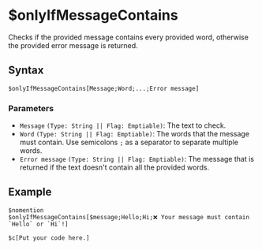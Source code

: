 # $onlyIfMessageContains
Checks if the provided message contains every provided word, otherwise the provided error message is returned.

## Syntax
```
$onlyIfMessageContains[Message;Word;...;Error message]
```

### Parameters 
- `Message` `(Type: String || Flag: Emptiable)`: The text to check.
- `Word` `(Type: String || Flag: Emptiable)`: The words that the message must contain. Use semicolons `;` as a separator to separate multiple words.
- `Error message` `(Type: String || Flag: Emptiable)`: The message that is returned if the text doesn't contain all the provided words.

## Example
```
$nomention
$onlyIfMessageContains[$message;Hello;Hi;❌ Your message must contain `Hello` or `Hi`!]

$c[Put your code here.]
```

